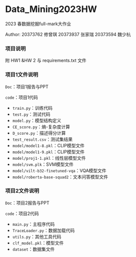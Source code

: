 # Data_Mining2023HW

2023 春数据挖掘full-mark大作业

Author: 20373762 修曾琪 20373937 张家瑞 20373594 魏少杭

### 项目说明

附 HW1 &HW 2 与 requirements.txt 文件

### 项目1文件说明

`Doc`：项目1报告与PPT

`code`：项目1代码

+ `train.py`：训练代码
+ `test.py`：测试代码
+ `model.py`：模型结构定义
+ `CE_score.py`：熵-复杂度计算
+ `D_score.py`：描述得分计算
+ `test_result.csv`：测试集结果
+ `model/model1-8.pkl`：CLIP模型文件
+ `model/model1-9.pkl`：CLIP模型文件
+ `model/proj1-1.pkl`：线性层模型文件
+ `model/svm.plk`：SVM模型文件
+ `model/vilt-b32-finetuned-vqa`：VQA模型文件
+ `model/roberta-base-squad2`：文本问答模型文件

### 项目2文件说明

`Doc`：项目2报告与PPT

`code`：项目2代码

+ `main.py`：主程序代码
+ `TraceLoader.py`：数据加载代码
+ `utils.py`：其他工具代码
+ `clf_model.pkl`：模型文件
+ `dataset`：数据集文件

